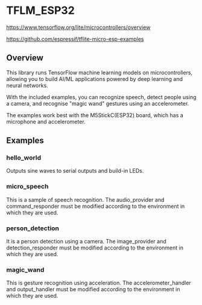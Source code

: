 # TFLM_ESP32

https://www.tensorflow.org/lite/microcontrollers/overview

https://github.com/espressif/tflite-micro-esp-examples

## Overview

This library runs TensorFlow machine learning models on microcontrollers, allowing you to build AI/ML applications powered by deep learning and neural networks. 

With the included examples, you can recognize speech, detect people using a camera, and recognise "magic wand" gestures using an accelerometer.

The examples work best with the M5StickC(ESP32) board, which has a microphone and accelerometer.

## Examples

### hello_world

Outputs sine waves to serial outputs and build-in LEDs.

### micro_speech

This is a sample of speech recognition.
The audio_provider and command_responder must be modified according to the environment in which they are used.

### person_detection

It is a person detection using a camera.
The image_provider and detection_responder must be modified according to the environment in which they are used.


### magic_wand

This is gesture recognition using acceleration.
The accelerometer_handler and output_handler must be modified according to the environment in which they are used.

